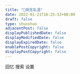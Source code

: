 ```yaml
---
title: "🦖胡言乱语"
date: 2022-01-21T16:25:53+08:00
draft: false
type: shuoshuo
adjacentPost: false
displayPublishedDate: false
displayModifiedDate: false
displayExpiredDate: false
enablePostCopyright: false
displayPostCopyright: false
---
```


<span onclick="randomMemo()">回忆</span>
<span onclick="serchMemo()">搜索</span>
<span onclick="setOpenID()">设置</span>

<div id="bber"></div>
<script type="module" src="https://immmmm.com/emaction.js?v=230811"></script>
<script src="https://fastly.jsdelivr.net/npm/marked/marked.min.js"></script>
<script src="https://fastly.jsdelivr.net/gh/Tokinx/ViewImage/view-image.min.js"></script>
<script src="https://fastly.jsdelivr.net/gh/Tokinx/Lately/lately.min.js"></script>
<script src="https://cdn.staticfile.org/twikoo/1.6.16/twikoo.all.min.js"></script>
<script type="text/javascript">
  var bbMemos = {
    memos : 'https://mybelife.com/',//修改为自己部署 Memos 的网址，末尾有 / 斜杠
    limit : '15',//默认每次显示 10 条
    creatorId:'1' ,//早期默认为 101 用户，新安装是 1； https://demo.usememos.com/u/101
    domId: '',//默认为 bber
    twiEnv:'https://mybelife.zeabur.app/',//启开 twikoo 评论，默认 https://metk.edui.fun/
  }
</script>
<script src="https://immmmm.com/bb-lmm-mk.js?v=230811"></script>

